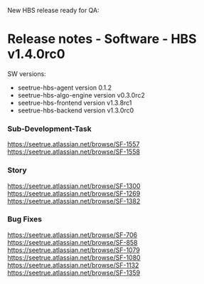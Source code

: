 New HBS release ready for QA:
# Release notes - Software - HBS v1.4.0rc0
SW versions:
- seetrue-hbs-agent version 0.1.2
- seetrue-hbs-algo-engine version v0.3.0rc2
- seetrue-hbs-frontend version v1.3.8rc1
- seetrue-hbs-backend version v1.3.0rc0

### Sub-Development-Task
https://seetrue.atlassian.net/browse/SF-1557
https://seetrue.atlassian.net/browse/SF-1558

### Story
https://seetrue.atlassian.net/browse/SF-1300
https://seetrue.atlassian.net/browse/SF-1269
https://seetrue.atlassian.net/browse/SF-1382

### Bug Fixes
https://seetrue.atlassian.net/browse/SF-706
https://seetrue.atlassian.net/browse/SF-858
https://seetrue.atlassian.net/browse/SF-1079
https://seetrue.atlassian.net/browse/SF-1080
https://seetrue.atlassian.net/browse/SF-1132
https://seetrue.atlassian.net/browse/SF-1359